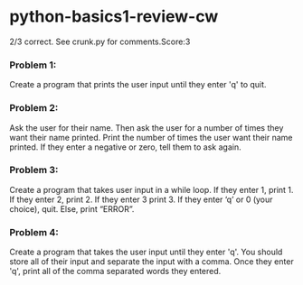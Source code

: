 # python-basics1-review-cw
2/3 correct. See crunk.py for comments.Score:3
### Problem 1:
Create a program that prints the user input until they enter 'q' to quit.

### Problem 2:
Ask the user for their name. Then ask the user for a number of times they want their name printed. Print the number of times the user want their name printed. If they enter a negative or zero, tell them to ask again.

### Problem 3:
Create a program that takes user input in a while loop. If they enter 1, print 1. If they enter 2, print 2. If they enter 3 print 3. If they enter ‘q’ or 0 (your choice), quit. Else, print “ERROR”.

### Problem 4:
Create a program that takes the user input until they enter 'q'. You should store all of their input and separate the input with a comma. Once they enter 'q', print all of the comma separated words they entered.
